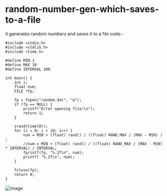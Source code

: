 # random-number-gen-which-saves-to-a-file
it ganerates random numbers and saves it to a file 
code:-
```
#include <stdio.h>
#include <stdlib.h>
#include <time.h>

#define MIN 1
#define MAX 10
#define INTERVAL 100

int main() {
    int i;
    float num;
    FILE *fp;

    fp = fopen("random.dat", "w");
    if (fp == NULL) {
        printf("Error opening file!\n");
        return 1;
    }

    srand(time(0));
    for (i = 0; i < 10; i++) {
        num = MIN + (float) rand() / ((float) RAND_MAX / (MAX - MIN) ) ;
        //num = MIN + (float) rand() / ((float) RAND_MAX / (MAX - MIN) * INTERVAL) / INTERVAL;
        fprintf(fp, "%.2f\n", num);
        printf( "%.2f\n", num);
    }

    fclose(fp);
    return 0;
}
```


![image](https://user-images.githubusercontent.com/124582454/217833058-8dc1e8c6-fe4d-4128-abbb-bb0a542a7e03.png)
